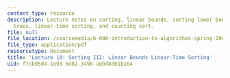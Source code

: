 ```yaml
---
content_type: resource
description: Lecture notes on sorting, linear bounds, sorting lower bounds, decision
  trees, linear-time sorting, and counting sort.
file: null
file_location: /coursemedia/6-006-introduction-to-algorithms-spring-2008/f7cb95d41e935e82349baebd8361b164_lec10.pdf
file_type: application/pdf
resourcetype: Document
title: 'Lecture 10: Sorting III: Linear Bounds Linear-Time Sorting'
uid: f7cb95d4-1e93-5e82-349b-aebd8361b164
---
```

